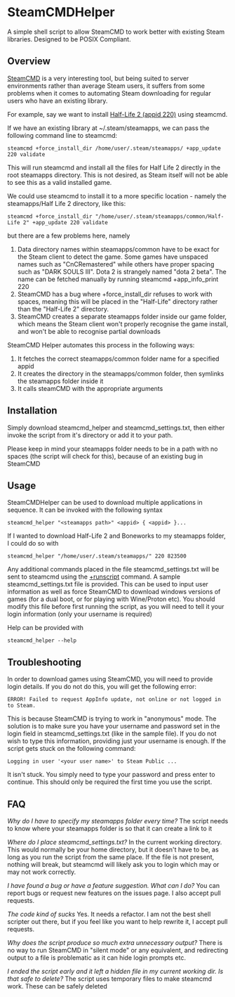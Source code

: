 # SteamCMDHelper
A simple shell script to allow SteamCMD to work better with existing Steam libraries. Designed to be POSIX Compliant.

## Overview ##

[SteamCMD](https://developer.valvesoftware.com/wiki/SteamCMD) is a very interesting tool, but being suited to server environments rather than average Steam users, it suffers from some problems when it comes to automating Steam downloading for regular users who have an existing library.

For example, say we want to install [Half-Life 2 (appid 220)](https://steamdb.info/app/220/) using steamcmd.

If we have an existing library at ~/.steam/steamapps, we can pass the following command line to steamcmd:

    steamcmd +force_install_dir /home/user/.steam/steamapps/ +app_update 220 validate
    
This will run steamcmd and install all the files for Half Life 2 directly in the root steamapps directory. This is not desired, as Steam itself will not be able to see this as a valid installed game.

We could use steamcmd to install it to a more specific location - namely the steamapps/Half Life 2 directory, like this:

    steamcmd +force_install_dir "/home/user/.steam/steamapps/common/Half-Life 2" +app_update 220 validate

 but there are a few problems here, namely

1. Data directory names within steamapps/common have to be exact for the Steam client to detect the game. Some games have unspaced names such as "CnCRemastered" while others have proper spacing such as "DARK SOULS III". Dota 2 is strangely named "dota 2 beta". The name can be fetched manually by running steamcmd +app_info_print 220
2. SteamCMD has a bug where +force_install_dir refuses to work with spaces, meaning this will be placed in the "Half-Life" directory rather than the "Half-Life 2" directory.
3. SteamCMD creates a separate steamapps folder inside our game folder, which means the Steam client won't properly recognise the game install, and won't be able to recognise partial downloads

SteamCMD Helper automates this process in the following ways:

1. It fetches the correct steamapps/common folder name for a specified appid
2. It creates the directory in the steamapps/common folder, then symlinks the steamapps folder inside it
3. It calls steamCMD with the appropriate arguments

## Installation ##

Simply download steamcmd_helper and steamcmd_settings.txt, then either invoke the script from it's directory or add it to your path.

Please keep in mind your steamapps folder needs to be in a path with no spaces (the script will check for this), because of an existing bug in SteamCMD

## Usage ##

SteamCMDHelper can be used to download multiple applications in sequence. It can be invoked with the following syntax

    steamcmd_helper "<steamapps path>" <appid> { <appid> }...
    
If I wanted to download Half-Life 2 and Boneworks to my steamapps folder, I could do so with

    steamcmd_helper "/home/user/.steam/steamapps/" 220 823500
    
Any additional commands placed in the file steamcmd_settings.txt will be sent to steamcmd using the [+runscript](https://developer.valvesoftware.com/wiki/SteamCMD#Automating_SteamCMD) command. A sample steamcmd_settings.txt file is provided. This can be used to input user information as well as force SteamCMD to download windows versions of games (for a dual boot, or for playing with Wine/Proton etc). You should modify this file before first running the script, as you will need to tell it your login information (only your username is required)

Help can be provided with

    steamcmd_helper --help

## Troubleshooting ##

In order to download games using SteamCMD, you will need to provide login details. If you do not do this, you will get the following error:

    ERROR! Failed to request AppInfo update, not online or not logged in to Steam.
    
This is because SteamCMD is trying to work in "anonymous" mode. The solution is to make sure you have your username and password set in the login field in steamcmd_settings.txt (like in the sample file). If you do not wish to type this information, providing just your username is enough. If the script gets stuck on the following command:
    
    Logging in user '<your user name>' to Steam Public ...
    
It isn't stuck. You simply need to type your password and press enter to continue. This should only be required the first time you use the script.

## FAQ ##

*Why do I have to specify my steamapps folder every time?*
The script needs to know where your steamapps folder is so that it can create a link to it

*Where do I place steamcmd_settings.txt?*
In the current working directory. This would normally be your home directory, but it doesn't have to be, as long as you run the script from the same place. If the file is not present, nothing will break, but steamcmd will likely ask you to login which may or may not work correctly.

*I have found a bug or have a feature suggestion. What can I do?*
You can report bugs or request new features on the issues page. I also accept pull requests.

*The code kind of sucks*
Yes. It needs a refactor. I am not the best shell scripter out there, but if you feel like you want to help rewrite it, I accept pull requests.

*Why does the script produce so much extra unnecessary output?*
There is no way to run SteamCMD in "silent mode" or any equivalent, and redirecting output to a file is problematic as it can hide login prompts etc.

*I ended the script early and it left a hidden file in my current working dir. Is that safe to delete?*
The script uses temporary files to make steamcmd work. These can be safely deleted
